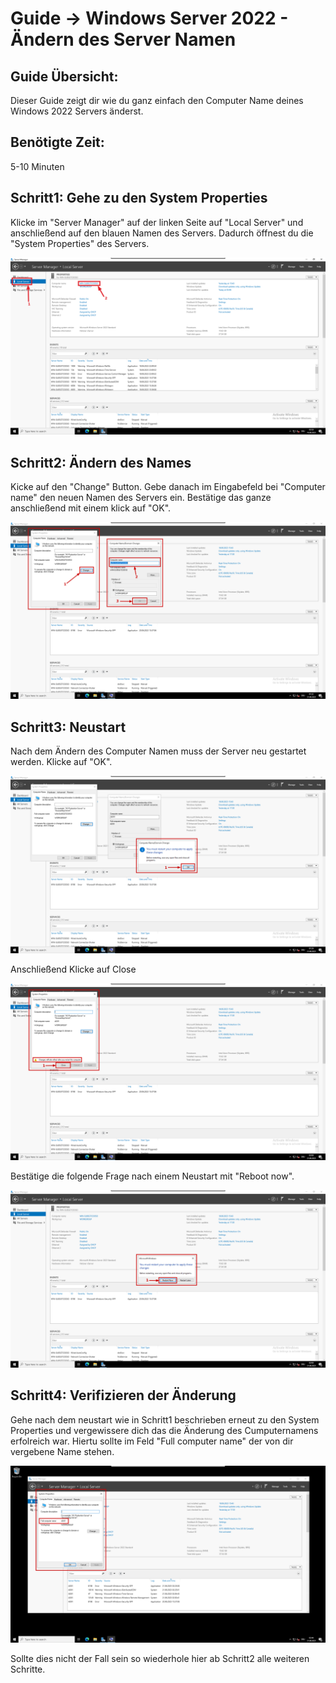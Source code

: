 # Guide -> Windows Server 2022 - Ändern des Server Namen
## Guide Übersicht:
Dieser Guide zeigt dir wie du ganz einfach den Computer Name deines Windows 2022 Servers änderst.
## Benötigte Zeit:
5-10 Minuten
## Schritt1: Gehe zu den System Properties

Klicke im "Server Manager" auf der linken Seite auf "Local Server" und anschließend auf den blauen Namen des Servers. Dadurch öffnest du die "System Properties" des Servers.

![image](https://github.com/GeraldLeikam/tutorials/blob/master/images/windows/server/change_sever_name/windows_server_2022_change_servername_go_to_system_properties.png)

## Schritt2: Ändern des Names

Kicke auf den "Change" Button. Gebe danach im Eingabefeld bei "Computer name" den neuen Namen des Servers ein. Bestätige das ganze anschließend mit einem klick auf "OK".

![image](https://github.com/GeraldLeikam/tutorials/blob/master/images/windows/server/change_sever_name/windows_server_2022_change_servername_system_properties_change.png)

## Schritt3: Neustart

Nach dem Ändern des Computer Namen muss der Server neu gestartet werden. Klicke auf "OK".

![image](https://github.com/GeraldLeikam/tutorials/blob/master/images/windows/server/change_sever_name/windows_server_2022_change_servername_system_properties_reboot.png)

Anschließend Klicke auf Close

![image](https://github.com/GeraldLeikam/tutorials/blob/master/images/windows/server/change_sever_name/windows_server_2022_change_servername_system_properties_close.png)

Bestätige die folgende Frage nach einem Neustart mit "Reboot now".

![image](https://github.com/GeraldLeikam/tutorials/blob/master/images/windows/server/change_sever_name/windows_server_2022_change_servername_system_properties_reboot_question.png)

## Schritt4: Verifizieren der Änderung

Gehe nach dem neustart wie in Schritt1 beschrieben erneut zu den System Properties und vergewissere dich das die Änderung des Cumputernamens erfolreich war. Hiertu sollte im Feld "Full computer name" der von dir vergebene Name stehen. 

![image](https://github.com/GeraldLeikam/tutorials/blob/master/images/windows/server/change_sever_name/windows_server_2022_change_servername_system_properties_verify_change.png)

Sollte dies nicht der Fall sein so wiederhole hier ab Schritt2 alle weiteren Schritte.